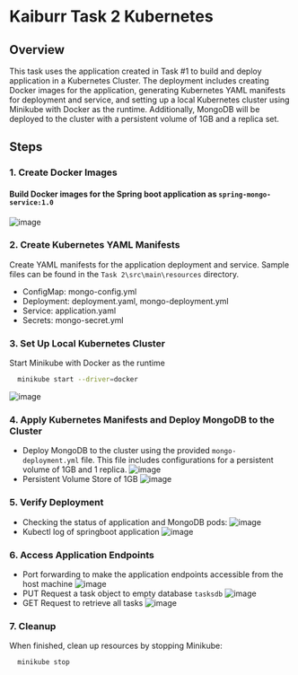 # Kaiburr Task 2 Kubernetes


## Overview
This task uses the application created in Task #1 to build and deploy application in a Kubernetes Cluster. The deployment includes creating Docker images for the application, generating Kubernetes YAML manifests for deployment and service, and setting up a local Kubernetes cluster using Minikube with Docker as the runtime. Additionally, MongoDB will be deployed to the cluster with a persistent volume of 1GB and a replica set.


## Steps

### 1. Create Docker Images
  #### Build Docker images for the Spring boot application as `spring-mongo-service:1.0`
   ![image](https://github.com/coderSuren/Kaiburr-Assignment/assets/80509210/7db86e25-4e29-42e7-b105-af402033f6cb)

  
### 2. Create Kubernetes YAML Manifests
  Create YAML manifests for the application deployment and service. Sample files can be found in the `Task 2\src\main\resources` directory.
   - ConfigMap: mongo-config.yml
   - Deployment: deployment.yaml, mongo-deployment.yml
   - Service: application.yaml
   - Secrets: mongo-secret.yml

### 3. Set Up Local Kubernetes Cluster

  Start Minikube with Docker as the runtime
  ```bash
    minikube start --driver=docker
  ```
  ![image](https://github.com/coderSuren/Kaiburr-Assignment/assets/80509210/d179e9a0-526f-4e09-96a5-da8c506a9d0c)


### 4. Apply Kubernetes Manifests and Deploy MongoDB to the Cluster
  - Deploy MongoDB to the cluster using the provided `mongo-deployment.yml` file. This file includes configurations for a persistent volume of 1GB and 1 replica.
    ![image](https://github.com/coderSuren/Kaiburr-Assignment/assets/80509210/71b512d0-eac7-4a16-aef7-10e0d492a315)
  - Persistent Volume Store of 1GB
    ![image](https://github.com/coderSuren/Kaiburr-Assignment/assets/80509210/4eb767b8-889c-4aa8-8a69-a13364b8f31a)



### 5. Verify Deployment
  - Checking the status of application and MongoDB pods:
    ![image](https://github.com/coderSuren/Kaiburr-Assignment/assets/80509210/9c612bdb-f91c-431c-bc85-e71aa076d440)
  - Kubectl log of springboot application
    ![image](https://github.com/coderSuren/Kaiburr-Assignment/assets/80509210/4b2c6d43-8e90-4ad0-94b9-082895f900fa)


### 6. Access Application Endpoints
  - Port forwarding to make the application endpoints accessible from the host machine 
    ![image](https://github.com/coderSuren/Kaiburr-Assignment/assets/80509210/6f10c69d-f758-44cb-a264-f5099f58aab5)
  - PUT Request a task object to empty database `tasksdb`
    ![image](https://github.com/coderSuren/Kaiburr-Assignment/assets/80509210/44be6c0a-9893-40f4-a260-d7f384d612f8)
  - GET Request to retrieve all tasks
    ![image](https://github.com/coderSuren/Kaiburr-Assignment/assets/80509210/50e67cb3-206a-48ca-b526-f95a621ce723)


### 7. Cleanup
  When finished, clean up resources by stopping Minikube:
  ```bash
    minikube stop
  ```
